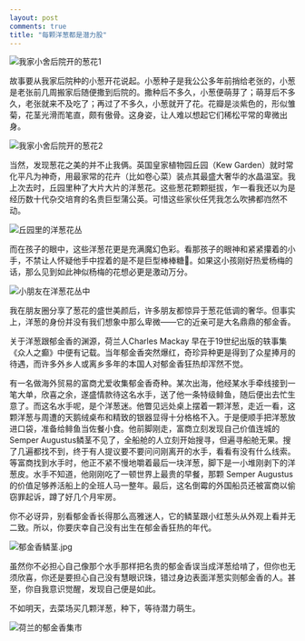 ```yaml
---
layout: post
comments: true
title: "每颗洋葱都是潜力股"
---
```


![我家小舍后院开的葱花1](http://upload-images.jianshu.io/upload_images/19585-0c80d290e9faed15.JPG?imageMogr2/auto-orient/strip%7CimageView2/2/w/1240)

故事要从我家后院种的小葱开花说起。小葱种子是我公公多年前捎给老张的，小葱是老张前几周搬家后随便撒到后院的。撒种后不多久，小葱便萌芽了；萌芽后不多久，老张就来不及吃了；再过了不多久，小葱就开了花。花瓣是淡紫色的，形似雏菊，花茎光滑而笔直，颇有傲骨。这身姿，让人难以想起它们稀松平常的卑微出身。

![我家小舍后院开的葱花2](http://upload-images.jianshu.io/upload_images/19585-ca84a777e8e5f497.JPG?imageMogr2/auto-orient/strip%7CimageView2/2/w/1240)

当然，发现葱花之美的并不止我俩。英国皇家植物园丘园（Kew Garden）就时常化平凡为神奇，用最家常的花卉（比如卷心菜）装点其最盛大奢华的水晶温室。我上次去时，丘园里种了大片大片的洋葱花。这些葱花颗颗挺拔，乍一看我还以为是经历数十代杂交培育的名贵巨型蒲公英。可惜这些家伙任凭我怎么吹拂都岿然不动。

![丘园里的洋葱花丛](http://upload-images.jianshu.io/upload_images/19585-015733c1fb555d75.JPG?imageMogr2/auto-orient/strip%7CimageView2/2/w/1240)

而在孩子的眼中，这些洋葱花更是充满魔幻色彩。看那孩子的眼神和紧紧攥着的小手，不禁让人怀疑他手中捏着的是不是巨型棒棒糖🍭。如果这小孩刚好热爱杨梅的话，那么见到如此神似杨梅的花想必更是激动万分。

![小朋友在洋葱花丛中](http://upload-images.jianshu.io/upload_images/19585-82f12e87391699ad.JPG?imageMogr2/auto-orient/strip%7CimageView2/2/w/1240)

我在朋友圈分享了葱花的盛世美颜后，许多朋友都惊异于葱花低调的奢华。但事实上，洋葱的身份并没有我们想象中那么卑微——它的近亲可是大名鼎鼎的郁金香。

关于洋葱跟郁金香的渊源，荷兰人Charles Mackay 早在于19世纪出版的轶事集《众人之癫》中便有记载。当年郁金香突然爆红，奇珍异种更是得到了众星捧月的待遇，而许多外乡人或离乡多年的本国人对郁金香狂热却浑然不觉。

有一名做海外贸易的富商尤爱收集郁金香奇种。某次出海，他经某水手牵线接到一笔大单，欣喜之余，遂盛情款待这名水手，送了他一条特级鲱鱼，随后便出去忙生意了。而这名水手呢，是个洋葱迷。他瞥见远处桌上摆着一颗洋葱，走近一看，这颗洋葱与周遭的天鹅绒桌布和精致的银器显得十分格格不入。于是便顺手把洋葱放进口袋，准备给鲱鱼当佐餐小食。他前脚刚走，富商立刻发现自己价值连城的 Semper Augustus鳞茎不见了，全船舱的人立刻开始搜寻，但遍寻船舱无果。搜了几遍都找不到，终于有人提议要不要问问刚离开的水手，看看有没有什么线索。等富商找到水手时，他正不紧不慢地嚼着最后一块洋葱，脚下是一小堆刚剥下的洋葱皮。水手不知道，他刚刚吃了一顿世界上最贵的早餐，那颗 Semper Augustus 的价值足够养活船上的全班人马一整年。最后，这名倒霉的外国船员还被富商以偷窃罪起诉，蹲了好几个月牢房。

你不必讶异，别看郁金香长得那么高雅迷人，它的鳞茎跟小红葱头从外观上看并无二致。所以，你要庆幸自己没有出生在郁金香狂热的年代。

![郁金香鳞茎.jpg](http://upload-images.jianshu.io/upload_images/19585-50c7fd30211ff1bf.jpg?imageMogr2/auto-orient/strip%7CimageView2/2/w/1240)

虽然你不必担心自己像那个水手那样把名贵的郁金香误当成洋葱给啃了，但你也无须欣喜，你还是要担心自己没有慧眼识珠，错过身边表面洋葱实则郁金香的人。甚至，你自我意识觉醒，发现自己便是如此。

不如明天，去菜场买几颗洋葱，种下，等待潜力萌生。

![荷兰的郁金香集市](http://upload-images.jianshu.io/upload_images/19585-34867e42c6acdde5.jpg?imageMogr2/auto-orient/strip%7CimageView2/2/w/1240)
